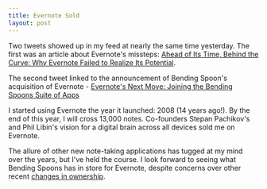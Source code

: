 ```yaml
---
title: Evernote Sold
layout: post
---
```


Two tweets showed up in my feed at nearly the same time yesterday. The first was an article about Evernote's missteps: [Ahead of Its Time, Behind the Curve: Why Evernote Failed to Realize Its Potential](https://nira.com/evernote-history/).

The second tweet linked to the announcement of Bending Spoon's acquisition of Evernote - [Evernote's Next Move: Joining the Bending Spoons Suite of Apps](https://evernote.com/blog/evernote-next-move-joining-bending-spoons/)

I started using Evernote the year it launched: 2008 (14 years ago!). By the end of this year, I will cross 13,000 notes. Co-founders Stepan Pachikov's and Phil Libin's vision for a digital brain across all devices sold me on Evernote.

The allure of other new note-taking applications has tugged at my mind over the years, but I've held the course. I look forward to seeing what Bending Spoons has in store for Evernote, despite concerns over other recent [changes in ownership](https://www.twitter.com/).
